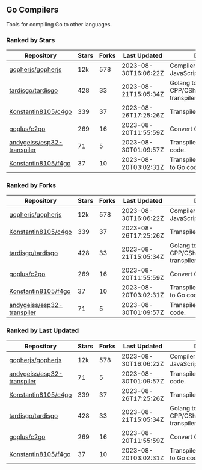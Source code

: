 ## Go Compilers

Tools for compiling Go to other languages.

### Ranked by Stars

| Repository | Stars | Forks | Last Updated | Description | 
|------------|-------|-------|--------------|-------------|
| [gopherjs/gopherjs](https://github.com/gopherjs/gopherjs) | 12k | 578 | 2023-08-30T16:06:22Z |  Compiler from Go to JavaScript. |
| [tardisgo/tardisgo](https://github.com/tardisgo/tardisgo) | 428 | 33 | 2023-08-21T15:05:34Z |  Golang to Haxe to CPP/CSharp/Java/JavaScript transpiler. |
| [Konstantin8105/c4go](https://github.com/Konstantin8105/c4go) | 339 | 37 | 2023-08-26T17:25:26Z |  Transpile C code to Go code. |
| [goplus/c2go](https://github.com/goplus/c2go) | 269 | 16 | 2023-08-20T11:55:59Z |  Convert C code to Go code. |
| [andygeiss/esp32-transpiler](https://github.com/andygeiss/esp32-transpiler) | 71 | 5 | 2023-08-30T01:09:57Z |  Transpile Go into Arduino code. |
| [Konstantin8105/f4go](https://github.com/Konstantin8105/f4go) | 37 | 10 | 2023-08-20T03:02:31Z |  Transpile FORTRAN 77 code to Go code. |

### Ranked by Forks

| Repository | Stars | Forks | Last Updated | Description | 
|------------|-------|-------|--------------|-------------|
| [gopherjs/gopherjs](https://github.com/gopherjs/gopherjs) | 12k | 578 | 2023-08-30T16:06:22Z |  Compiler from Go to JavaScript. |
| [Konstantin8105/c4go](https://github.com/Konstantin8105/c4go) | 339 | 37 | 2023-08-26T17:25:26Z |  Transpile C code to Go code. |
| [tardisgo/tardisgo](https://github.com/tardisgo/tardisgo) | 428 | 33 | 2023-08-21T15:05:34Z |  Golang to Haxe to CPP/CSharp/Java/JavaScript transpiler. |
| [goplus/c2go](https://github.com/goplus/c2go) | 269 | 16 | 2023-08-20T11:55:59Z |  Convert C code to Go code. |
| [Konstantin8105/f4go](https://github.com/Konstantin8105/f4go) | 37 | 10 | 2023-08-20T03:02:31Z |  Transpile FORTRAN 77 code to Go code. |
| [andygeiss/esp32-transpiler](https://github.com/andygeiss/esp32-transpiler) | 71 | 5 | 2023-08-30T01:09:57Z |  Transpile Go into Arduino code. |

### Ranked by Last Updated

| Repository | Stars | Forks | Last Updated | Description | 
|------------|-------|-------|--------------|-------------|
| [gopherjs/gopherjs](https://github.com/gopherjs/gopherjs) | 12k | 578 | 2023-08-30T16:06:22Z |  Compiler from Go to JavaScript. |
| [andygeiss/esp32-transpiler](https://github.com/andygeiss/esp32-transpiler) | 71 | 5 | 2023-08-30T01:09:57Z |  Transpile Go into Arduino code. |
| [Konstantin8105/c4go](https://github.com/Konstantin8105/c4go) | 339 | 37 | 2023-08-26T17:25:26Z |  Transpile C code to Go code. |
| [tardisgo/tardisgo](https://github.com/tardisgo/tardisgo) | 428 | 33 | 2023-08-21T15:05:34Z |  Golang to Haxe to CPP/CSharp/Java/JavaScript transpiler. |
| [goplus/c2go](https://github.com/goplus/c2go) | 269 | 16 | 2023-08-20T11:55:59Z |  Convert C code to Go code. |
| [Konstantin8105/f4go](https://github.com/Konstantin8105/f4go) | 37 | 10 | 2023-08-20T03:02:31Z |  Transpile FORTRAN 77 code to Go code. |

